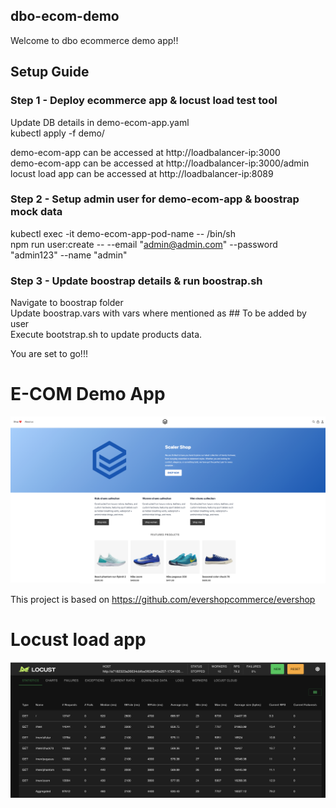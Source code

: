 ## dbo-ecom-demo

Welcome to dbo ecommerce demo app!!

## Setup Guide

### Step 1 - Deploy ecommerce app & locust load test tool

Update DB details in demo-ecom-app.yaml <br>
kubectl apply -f demo/ <br>

demo-ecom-app can be accessed at http://loadbalancer-ip:3000 <br>
demo-ecom-app can be accessed at http://loadbalancer-ip:3000/admin <br>
locust load app can be accessed at http://loadbalancer-ip:8089 <br>


### Step 2 - Setup admin user for demo-ecom-app & boostrap mock data

kubectl exec -it demo-ecom-app-pod-name -- /bin/sh <br>
npm run user:create -- --email "admin@admin.com" --password "admin123" --name "admin" <br>


### Step 3 - Update boostrap details & run boostrap.sh

Navigate to boostrap folder <br>
Update boostrap.vars with vars where mentioned as ## To be added by user <br>
Execute bootstrap.sh to update products data. <br>

You are set to go!!!

# E-COM Demo App
![Demo APP Screenshot](readmeimages/app.png)

This project is based on https://github.com/evershopcommerce/evershop

# Locust load app
![LOAD APP Screenshot](readmeimages/load.png)

